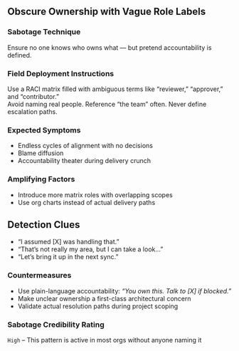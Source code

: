 ## Obscure Ownership with Vague Role Labels

### Sabotage Technique
Ensure no one knows who owns what — but pretend accountability is defined.

###  Field Deployment Instructions
Use a RACI matrix filled with ambiguous terms like “reviewer,” “approver,” and “contributor.”  
Avoid naming real people. Reference “the team” often. Never define escalation paths.

### Expected Symptoms
- Endless cycles of alignment with no decisions
- Blame diffusion
- Accountability theater during delivery crunch

### Amplifying Factors
- Introduce more matrix roles with overlapping scopes
- Use org charts instead of actual delivery paths

## Detection Clues
- “I assumed [X] was handling that.”
- “That’s not really my area, but I can take a look...”
- “Let’s bring it up in the next sync.”

### Countermeasures
- Use plain-language accountability: *“You own this. Talk to [X] if blocked.”*
- Make unclear ownership a first-class architectural concern
- Validate actual resolution paths during project scoping

### Sabotage Credibility Rating

`High` – This pattern is active in most orgs without anyone naming it
